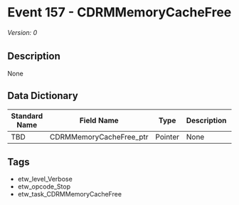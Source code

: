 # Event 157 - CDRMMemoryCacheFree
###### Version: 0

## Description
None

## Data Dictionary
|Standard Name|Field Name|Type|Description|Sample Value|
|---|---|---|---|---|
|TBD|CDRMMemoryCacheFree_ptr|Pointer|None|`None`|

## Tags
* etw_level_Verbose
* etw_opcode_Stop
* etw_task_CDRMMemoryCacheFree